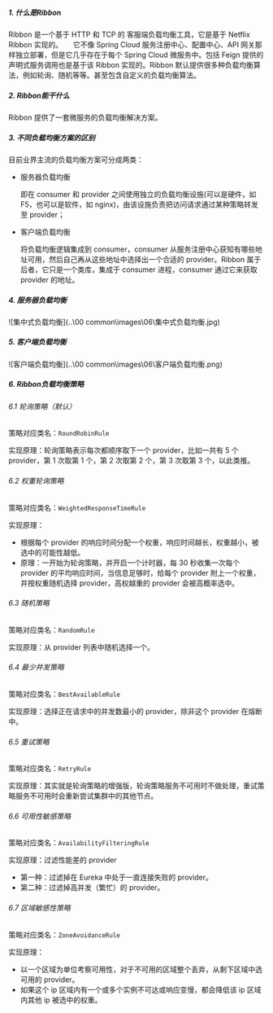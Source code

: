 ##### 1. 什么是Ribbon

Ribbon 是一个基于 HTTP 和 TCP 的 客服端负载均衡工具，它是基于 Netflix Ribbon 实现的。　　它不像 Spring Cloud 服务注册中心、配置中心、API 网关那样独立部署，但是它几乎存在于每个 Spring Cloud 微服务中。包括 Feign 提供的声明式服务调用也是基于该 Ribbon 实现的。Ribbon 默认提供很多种负载均衡算法，例如轮询、随机等等。甚至包含自定义的负载均衡算法。

##### 2. Ribbon能干什么

Ribbon 提供了一套微服务的负载均衡解决方案。

##### 3. 不同负载均衡方案的区别

目前业界主流的负载均衡方案可分成两类：

- 服务器负载均衡

  即在 consumer 和 provider 之间使用独立的负载均衡设施(可以是硬件，如 F5，也可以是软件，如 nginx)，由该设施负责把访问请求通过某种策略转发至 provider；

- 客户端负载均衡

  将负载均衡逻辑集成到 consumer，consumer 从服务注册中心获知有哪些地址可用，然后自己再从这些地址中选择出一个合适的 provider。Ribbon 属于后者，它只是一个类库，集成于 consumer 进程，consumer 通过它来获取 provider 的地址。

##### 4. 服务器负载均衡

![集中式负载均衡](..\00 common\images\06\集中式负载均衡.jpg)

##### 5. 客户端负载均衡

![客户端负载均衡](..\00 common\images\06\客户端负载均衡.png)

##### 6. Ribbon负载均衡策略

###### 6.1 轮询策略（默认）

策略对应类名：`RoundRobinRule`

实现原理：轮询策略表示每次都顺序取下一个 provider，比如一共有 5 个 provider，第 1 次取第 1 个，第 2 次取第 2 个，第 3 次取第 3 个，以此类推。

###### 6.2 权重轮询策略

策略对应类名：`WeightedResponseTimeRule`

实现原理：

- 根据每个 provider 的响应时间分配一个权重，响应时间越长，权重越小，被选中的可能性越低。
- 原理：一开始为轮询策略，并开启一个计时器，每 30 秒收集一次每个 provider 的平均响应时间，当信息足够时，给每个 provider 附上一个权重，并按权重随机选择 provider，高权越重的 provider 会被高概率选中。

###### 6.3 随机策略

策略对应类名：`RandomRule`

实现原理：从 provider 列表中随机选择一个。

###### 6.4 最少并发策略

策略对应类名：`BestAvailableRule`

实现原理：选择正在请求中的并发数最小的 provider，除非这个 provider 在熔断中。

###### 6.5 重试策略

策略对应类名：`RetryRule`

实现原理：其实就是轮询策略的增强版，轮询策略服务不可用时不做处理，重试策略服务不可用时会重新尝试集群中的其他节点。

###### 6.6 可用性敏感策略

策略对应类名：`AvailabilityFilteringRule`

实现原理：过滤性能差的 provider

- 第一种：过滤掉在 Eureka 中处于一直连接失败的 provider。
- 第二种：过滤掉高并发（繁忙）的 provider。

###### 6.7 区域敏感性策略

策略对应类名：`ZoneAvoidanceRule`

实现原理：

- 以一个区域为单位考察可用性，对于不可用的区域整个丢弃，从剩下区域中选可用的 provider。
- 如果这个 ip 区域内有一个或多个实例不可达或响应变慢，都会降低该 ip 区域内其他 ip 被选中的权重。